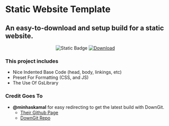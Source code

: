 # Static Website Template

## An easy-to-download and setup build for a static website.

<p align="center">  <img src="https://img.shields.io/badge/Latest_Version-1.0.8-red?labelColor=2a2a2a" alt="Static Badge"> <a href="http://swt.gavs.xyz/gen">  <img src="https://img.shields.io/badge/Download_Latest_Version-%E2%96%BC-red?labelColor=2a2a2a" alt="Download"> </a> </p>

### This project includes 
* Nice Indented Base Code (head, body, linkings, etc)
* Preset For Formatting (CSS, and JS)
* The Use Of GsLibrary

###  Credit Goes To
* **@minhaskamal** for easy redirecting to get the latest build with DownGit. 
  * <a href="https://github.com/minhaskamal">Their Github Page</a>
  * <a href="https://github.com/MinhasKamal/DownGit">DownGit Repo</a>